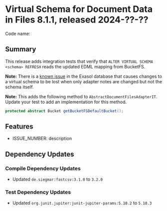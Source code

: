 # Virtual Schema for Document Data in Files 8.1.1, released 2024-??-??

Code name:

## Summary

This release adds integration tests that verify that `ALTER VIRTUAL SCHEMA <schema> REFRESH` reads the updated EDML mapping from BucketFS.

**Note:** There is a [known issue](https://exasol.my.site.com/s/article/Changelog-content-20991) in the Exasol database that causes changes to a virtual schema to be lost when only adapter notes are changed but not the schema itself.

**Note:** This adds the following method to `AbstractDocumentFilesAdapterIT`. Update your test to add an implementation for this method.

```java
protected abstract Bucket getBucketFSDefaultBucket();
```

## Features

* ISSUE_NUMBER: description

## Dependency Updates

### Compile Dependency Updates

* Updated `de.siegmar:fastcsv:3.1.0` to `3.2.0`

### Test Dependency Updates

* Updated `org.junit.jupiter:junit-jupiter-params:5.10.2` to `5.10.3`
